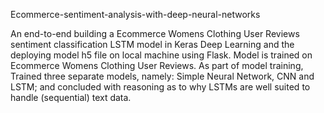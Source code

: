 Ecommerce-sentiment-analysis-with-deep-neural-networks

An end-to-end building a Ecommerce Womens Clothing User Reviews sentiment classification 
LSTM model in Keras Deep Learning and the deploying model h5 file on local machine using Flask. 
Model is trained on Ecommerce Womens Clothing User Reviews. As part of model training, 
Trained three separate models, namely: Simple Neural Network, CNN and LSTM; and 
concluded with reasoning as to why LSTMs are well suited to handle (sequential) text data.

